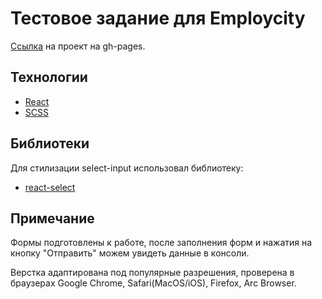 # Тестовое задание для Employcity
[Ссылка](https://github.com/facebook/create-react-app) на проект на gh-pages.

## Технологии
- [React](https://ru.legacy.reactjs.org/)
- [SCSS](https://sass-scss.ru/)

## Библиотеки
Для стилизации select-input использовал библиотеку:
- [react-select](https://react-select.com/home)

## Примечание
Формы подготовлены к работе, после заполнения форм и нажатия на кнопку "Отправить" можем увидеть данные в консоли. 

Верстка адаптирована под популярные разрешения, проверена в браузерах Google Chrome, Safari(MacOS/iOS), Firefox, Arc Browser.

